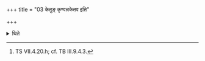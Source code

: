 +++
title = "03 केतुङ् कृण्वन्नकेतव इति"

+++

<details><summary>थिते</summary>

3. He fixes the banner on the chariot, with ketuṁ kr̥ṇvan....[^1]  

[^1]: TS VII.4.20.h; cf. TB III.9.4.3. 
</details>

